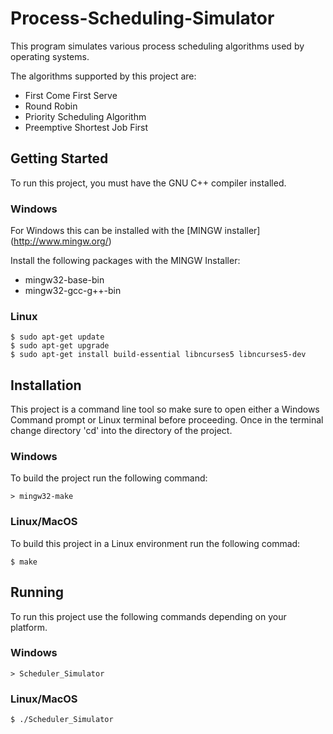 # Process-Scheduling-Simulator
This program simulates various process scheduling algorithms used by operating systems.

The algorithms supported by this project are:
* First Come First Serve
* Round Robin
* Priority Scheduling Algorithm
* Preemptive Shortest Job  First

## Getting Started

To run this project, you must have the GNU C++ compiler installed. 

### Windows
For Windows this can be installed with the [MINGW installer] (http://www.mingw.org/)

Install the following packages with the MINGW Installer:
* mingw32-base-bin
* mingw32-gcc-g++-bin

### Linux
```
$ sudo apt-get update
$ sudo apt-get upgrade
$ sudo apt-get install build-essential libncurses5 libncurses5-dev
```
## Installation
This project is a command line tool so make sure to open either a Windows Command prompt or Linux terminal before proceeding. Once in the terminal change directory 'cd' into the directory of the project.

### Windows
To build the project run the following command:
```
> mingw32-make
```

### Linux/MacOS
To build this project in a Linux environment run the following commad:
```
$ make 
```

## Running
To run this project use the following commands depending on your platform.

### Windows
```
> Scheduler_Simulator
```

### Linux/MacOS
```
$ ./Scheduler_Simulator
```




